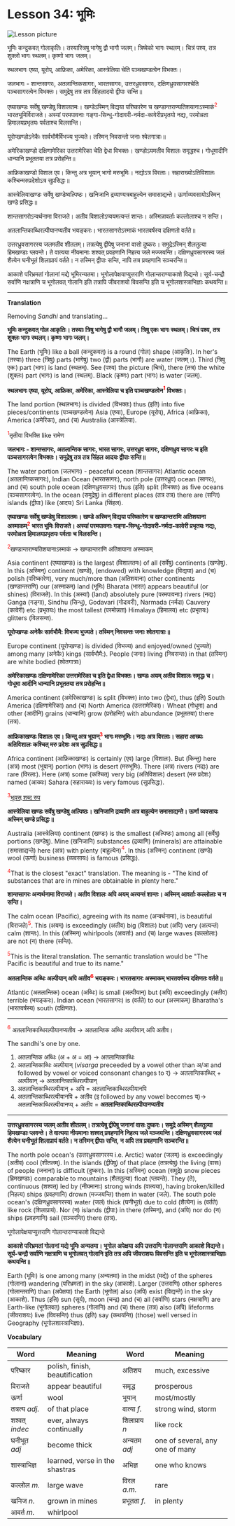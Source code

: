 # Lesson 34: भूमिः

![Lesson picture](images/r1l34.jpg)

भूमिः कन्दुकवत् गोलाकृतिः। तस्यास्त्रिषु भागेषु द्वौ भागौ जलम्। त्रिष्वेको भागः स्थलम्। चित्रं पश्य, तत्र शुक्लो भागः स्थलम्। कृष्णो भागः जलम्।

स्थलभागः एष्या, यूरोप्, आफ्रिका, अमेरिका, आस्त्रेलिया चेति पञ्चखण्डत्वेन विभक्तः।

जलभागः - शान्तसागरः, अतलान्तिकसागरः, भारतसागरः, उत्तरध्रुवसागरः, दक्षिणध्रुवसागरश्चेति पञ्चसागरत्वेन विभक्तः। समुद्रेषु तत्र तत्र सिंहलादयो द्वीपाः सन्ति॥

एष्याखण्डः सर्वेषु खण्डेषु विशालतमः। खण्डेऽस्मिन् विद्यया परिष्कारेण च खण्डान्तराण्यतिशयानाऽस्माकं<span style="color:red"><sup>2</sup></span> भारतभूमिर्विराजते। अस्यां परमपावनाः गङ्गा-सिन्धु-गोदावरी-नर्मदा-कावेरीप्रभृतयो नद्यः, परमोन्नता हिमालयप्रभृतयः पर्वताश्च विलसन्ति।

यूरोप्खण्डोऽनेकैः सार्वभौमैर्विभज्य भुज्यते। तस्मिन् निवसन्तो जनाः श्वेतगात्राः॥

अमेरिकाखण्डो दक्षिणामेरिका उत्तरामेरिका चेति द्वेधा विभक्तः। खण्डोऽयमतीव विशालः समृद्धश्च। गोधूमादीनि धान्यानि प्रभूततया तत्र प्ररोहन्ति॥

आफ्रिकाखण्डो विशाल एव। किन्तु अत्र भूयान् भागो मरुभूमिः। नद्योऽत्र विरलाः। सहाराख्योऽतिविशालः कश्चिन्मरुप्रदेशोऽत्र सुप्रसिद्धः॥

आस्त्रेलियाखण्डः सर्वेषु खण्डेष्वल्पिष्ठः। खनिजानि द्रव्याण्यत्रबाहुल्येन समासाद्यन्ते। ऊर्णाव्यवसायोऽस्मिन् खण्डे प्रसिद्धः॥


शान्तसागरोऽन्वर्थनामा विराजते। अतीव विशालोऽप्ययमत्यन्तं शान्तः। अस्मिन्नावर्ताः कल्लोलाश्च न सन्ति।

अतलान्तिकाब्धिरल्पीयानप्यतीव भयङ्करः। भारतसागरोऽस्माकं भारतवर्षस्य दक्षिणतो वर्तते॥

उत्तरध्रुवसागरस्य जलमतीव शीतलम्। तत्रत्येषु द्वीपेषु जनानां वासो दुष्करः। समुद्रेऽस्मिन् शैलतुल्या हिमखण्डाः प्लवन्ते। ते वात्यया नीयमानाः शश्वत् प्रवहणानि निहत्य जले मज्जयन्ति। दक्षिणध्रुवसागरस्य जलं शैत्येन घनीभूतं शिलाप्रायं वर्तते। न तस्मिन् द्वीपाः सन्ति, नापि तत्र प्रवहणानि सञ्चरन्ति॥

आकाशे परिभ्रमतां गोलानां मद्ये भूमिरन्यतमा। भूगोलापेक्षयाप्युत्तराणि गोलान्तराण्याकाशे विद्यन्ते। सूर्य-चन्द्रौ सर्वाणि नक्षत्राणि च भूगोलवत् गोलानि इति तत्रापि जीवराशयो विवसन्ति इति च भूगोलशास्त्राभिज्ञाः कथयन्ति॥

---

**Translation**

Removing *Sandhi* and translating...

**भूमिः कन्दुकवत् गोल आकृतिः। तस्याः त्रिषु भागेषु द्वौ भागौ जलम्। त्रिषु एकः भागः स्थलम्। चित्रं पश्य, तत्र शुक्लः भागः स्थलम्। कृष्णः भागः जलम्।**

The Earth (भूमिः) like a ball (कन्दुकवत्) is a round (गोल) shape (आकृतिः). In her's (तस्याः) three (त्रिषु) parts (भागेषु) two (द्वौ) parts (भागौ) are water (जलम्।). Third (त्रिषु एकः) part (भागः) is land (स्थलम्). See (पश्य) the picture (चित्रं), there (तत्र) the white (शुक्लः) part (भागः) is land (स्थलम्). Black (कृष्णः) part (भागः) is water (जलम्).

**स्थलभागः एष्या, यूरोप्, आफ्रिका, अमेरिका, आस्त्रेलिया च इति पञ्चखण्डत्वेन<span style="color:red"><sup>1</sup></span> विभक्तः।**

The land portion (स्थलभागः) is divided (विभक्तः) thus (इति) into five pieces/continents (पञ्चखण्डत्वेन) Asia (एष्या), Europe (यूरोप्), Africa (आफ्रिका), America (अमेरिका), and (च) Australia (आस्त्रेलिया).

<span style="color:red"><sup>1</sup></span>तृतीया विभक्ति like रामेण

**जलभागः - शान्तसागरः, अतलान्तिक सागरः, भारत सागरः, उत्तरध्रुव सागरः, दक्षिणध्रुव सागरः च इति पञ्चसागरत्वेन विभक्तः। समुद्रेषु तत्र तत्र सिंहल आदयः द्वीपाः सन्ति॥**

The water portion (जलभागः) - peaceful ocean (शान्तसागरः) Atlantic ocean (अतलान्तिकसागरः), Indian Ocean (भारतसागरः), north pole (उत्तरध्रुव) ocean (सागरः), and (च) south pole ocean (दक्षिणध्रुवसागरः) thus (इति) split (विभक्तः) as five oceans (पञ्चसागरत्वेन). In the ocean (समुद्रेषु) in different places (तत्र तत्र) there are (सन्ति) islands (द्वीपाः) like (आदयः) Sri Lanka (सिंहल).

**एष्याखण्डः सर्वेषु खण्डेषु विशालतमः। खण्डे अस्मिन् विद्यया परिष्कारेण च खण्डान्तराणि अतिशयाना अस्माकम्<span style="color:red"><sup>2</sup></span> भारत भूमिः विराजते। अस्यां परमपावनाः गङ्गा-सिन्धु-गोदावरी-नर्मदा-कावेरी प्रभृतयः नद्यः, परमोन्नता हिमालयप्रभृतयः पर्वताः च विलसन्ति।**

<span style="color:red"><sup>2</sup></span>खण्डान्तराण्यतिशयानाऽस्माकं  -> खण्डान्तराणि अतिशयाना अस्माकम्

Asia continent (एष्याखण्डः) is the largest (विशालतमः) of all (सर्वेषु) continents (खण्डेषु). In this (अस्मिन्) continent (खण्डे), (endowed) with knowledge (विद्यया) and (च) polish (परिष्कारेण),
very much/more than (अतिशयाना) other continents (खण्डान्तराणि)  our (अस्माकम्) land (भूमिः) Bharata (भारत) appears beautiful (or shines) (विराजते).
In this (अस्यां) (land) absolutely pure (परमपावनाः) rivers (नद्यः) Ganga (गङ्गा), Sindhu (सिन्धु), Godavari (गोदावरी), Narmada (नर्मदा)  Cauvery (कावेरी) etc (प्रभृतयः) the most tallest (परमोन्नता) Himalaya (हिमालय) etc (प्रभृतयः) glitters (विलसन्त).

**यूरोप्खण्डः अनेकैः सार्वभौमै: विभज्य भुज्यते। तस्मिन् निवसन्तः जनाः श्वेतगात्राः॥**

Europe continent  (यूरोप्खण्डः) is divided (विभज्य) and enjoyed/owned (भुज्यते) among many (अनेकैः) kings (सार्वभौमै:). People (जनाः) living (निवसन्तः) in that (तस्मिन्) are white bodied (श्वेतगात्राः)

**अमेरिकाखण्डः दक्षिणामेरिका उत्तरामेरिका च इति द्वेधा विभक्तः। खण्डः अयम् अतीव विशालः समृद्धः च। गोधूमा आदीनि धान्यानि प्रभूततया तत्र प्ररोहन्ति॥**

America continent (अमेरिकाखण्डः) is split (विभक्तः) into two (द्वेधा),  thus (इति) South America (दक्षिणामेरिका) and (च) North America (उत्तरामेरिका)। Wheat (गोधूमा) and other (आदीनि) grains (धान्यानि) grow (प्ररोहन्ति) with abundance (प्रभूततया) there (तत्र).

**आफ्रिकाखण्डः विशालः एव। किन्तु अत्र भूयान्<span style="color:red"><sup>3</sup></span> भागः मरुभूमिः। नद्यः अत्र विरलाः। सहारा आख्यः अतिविशालः कश्चित् मरु प्रदेशः अत्र सुप्रसिद्धः॥**

Africa continent (आफ्रिकाखण्डः) is certainly (एव) large (विशालः). But (किन्तु) here (अत्र) most (भूयान्) portion (भागः) is desert (मरुभूमिः). There (अत्र) rivers (नद्यः) are rare (विरलाः). Here (अत्र) some (कश्चित्) very big (अतिविशालः) desert (मरु प्रदेशः) named (आख्यः) Sahara (सहाराख्यः) is very famous (सुप्रसिद्धः).

<span style="color:red"><sup>3</sup></span>[भूयस् शब्द रुप](https://sanskritabhyas.in/%E0%A4%AD%E0%A5%82%E0%A4%AF%E0%A4%B8%E0%A5%8D-%E0%A4%B6%E0%A4%AC%E0%A5%8D%E0%A4%A6-%E0%A4%B0%E0%A5%82%E0%A4%AA)

**आस्त्रेलिया खण्डः सर्वेषु खण्डेषु अल्पिष्ठः। खनिजानि द्रव्याणि अत्र बाहुल्येन समासाद्यन्ते। ऊर्णा व्यवसायः अस्मिन् खण्डे प्रसिद्धः॥**

Australia (आस्त्रेलिया) continent (खण्डः) is the smallest (अल्पिष्ठः) among all (सर्वेषु) portions (खण्डेषु). Mine (खनिजानि) substances (द्रव्याणि) (minerals) are attainable (समासाद्यन्ते) here (अत्र) with plenty (बाहुल्येन)<span style="color:red"><sup>4</sup></span>. In this (अस्मिन्) continent (खण्डे) wool (ऊर्णा) business (व्यवसायः) is famous (प्रसिद्धः).

<span style="color:red"><sup>4</sup></span>That is the closest "exact" translation. The meaning is - "The kind of substances that are in mines are obtainable in plenty here."

**शान्तसागरः अन्वर्थनामा विराजते। अतीव विशालः अपि अयम् अत्यन्तं शान्तः। अस्मिन् आवर्ताः कल्लोलाः च न सन्ति।**

The calm ocean (Pacific), agreeing with its name (अन्वर्थनामा), is beautiful (विराजते)<span style="color:red"><sup>5</sup></span>. This (अयम्) is exceedingly (अतीव) big (विशालः) but (अपि) very (अत्यन्तं) calm (शान्तः). In this (अस्मिन्) whirlpools (आवर्ताः) and (च) large waves (कल्लोलाः) are not (न) there (सन्ति).

<span style="color:red"><sup>5</sup></span>This is the literal translation. The semantic translation would be "The Pacific is beautiful and true to its name."

**अतलान्तिक अब्धिः अल्पीयान् अपि अतीव<span style="color:red"><sup>6</sup></span> भयङ्करः। भारतसागरः अस्माकम् भारतवर्षस्य दक्षिणतः वर्तते॥**

Atlantic (अतलान्तिक) ocean (अब्धिः) is small (अल्पीयान्) but (अपि) exceedingly (अतीव) terrible (भयङ्करः). Indian ocean (भारतसागरः) is (वर्तते) to our (अस्माकम्) Bharatha's (भारतवर्षस्य) south (दक्षिणतः).

---

<span style="color:red"><sup>6</sup></span> अतलान्तिकाब्धिरल्पीयानप्यतीव -> अतलान्तिक अब्धिः अल्पीयान् अपि अतीव।

The sandhi's one by one.

1. अतलान्तिक अब्धिः (अ + अ = आ) -> अतलान्तिकाब्धिः
1. अतलान्तिकाब्धिः अल्पीयान्  (*visarga* preceeded by a vowel other than अ/आ and followed by vowel or voiced consonant changes to र्) -> अतलान्तिकाब्धिर् + अल्पीयान् -> अतलान्तिकाब्धिरल्पीयान्
1. अतलान्तिकाब्धिरल्पीयान् + अपि = अतलान्तिकाब्धिरल्पीयानपि
1. अतलान्तिकाब्धिरल्पीयानपि + अतीव  (इ followed by any vowel becomes य्)-> अतलान्तिकाब्धिरल्पीयानप्य् +  अतीव = **अतलान्तिकाब्धिरल्पीयानप्यतीव**

---



**उत्तरध्रुवसागरस्य जलम् अतीव शीतलम्। तत्रत्येषु द्वीपेषु जनानां वासः दुष्करः। समुद्रे अस्मिन् शैलतुल्या हिमखण्डाः प्लवन्ते। ते वात्यया नीयमानाः शश्वत् प्रवहणानि निहत्य जले मञ्जयन्ति। दक्षिणध्रुवसागरस्य जलं शैत्येन घनीभूतं शिलाप्रायं वर्तते। न तस्मिन् द्वीपाः सन्ति, न अपि तत्र प्रवहणानि सञ्चरन्ति॥**

The north pole ocean's (उत्तरध्रुवसागरस्य i.e. Arctic) water (जलम्) is exceedingly (अतीव) cool (शीतलम्). In the islands (द्वीपेषु) of that place (तत्रत्येषु) the living (वासः) of people (जनानां) is difficult (दुष्करः). In this (अस्मिन्) ocean (समुद्रे) snow pieces (हिमखण्डाः) comparable to mountains (शैलतुल्या) float (प्लवन्ते). They (ते), continuous (शश्वत्) led by  (नीयमानाः) strong winds (वात्यया), having broken/killed (निहत्य) ships (प्रवहणानि) drown (मज्जयन्ति) them in water (जले). The south pole ocean's (दक्षिणध्रुवसागरस्य) water (जलं) thick (घनीभूतं) due to cold (शैत्येन) is (वर्तते) like rock (शिलाप्रायं). Nor (न) islands (द्वीपाः) in there (तस्मिन्), and (अपि) nor do (न) ships (प्रवहणानि) sail (सञ्चरन्ति) there (तत्र).


भूगोलापेक्षयाप्युत्तराणि गोलान्तराण्याकाशे विद्यन्ते

**आकाशे परिभ्रमतां गोलानां मद्ये भूमिः अन्यतमा। भूगोल अपेक्षया अपि उत्तराणि गोलान्तराणि आकाशे विद्यन्ते। सूर्य-चन्द्रौ सर्वाणि नक्षत्राणि च भूगोलवत् गोलानि इति तत्र अपि जीवराशयः विवसन्ति इति च भूगोलशास्त्राभिज्ञाः कथयन्ति॥**

Earth (भूमिः) is one among many (अन्यतमा) in the midst (मद्ये) of the spheres (गोलानां) wandering (परिभ्रमतां) in the sky (आकाशे). Larger (उत्तराणि)  other spheres (गोलान्तराणि) than (अपेक्षया) the Earth (भूगोल) also (अपि) exist (विद्यन्ते) in the sky (आकाशे). Thus (इति) sun (सूर्य), moon (चन्द्र) and (च) all (सर्वाणि) stars (नक्षत्राणि) are Earth-like (भूगोलवत्) spheres (गोलानि) and (च) there (तत्र) also (अपि) lifeforms (जीवराशयः) live (विवसन्ति) thus (इति) say (कथयन्ति) (those) well versed in Geography (भूगोलशास्त्राभिज्ञाः).

**Vocabulary**

| Word | Meaning | Word | Meaning |
| --- | --- | --- | --- |
| परिष्कार | polish, finish, beautification | अतिशय | much, excessive|
| विराजते | appear beautiful | समृद्ध | prosperous |
| ऊर्णा | wool| भूयान् | most/mostly |
| तत्रत्य *adj.* | of that place | वात्या *f.* | strong wind, storm|
| शश्वत् *indec* | ever, always continually | शिलाप्राय *n* | like rock |
| घनीभूत *adj* | become thick | अन्यतम *adj* | one of several, any one of many |
| शास्त्राभिज्ञ | learned, verse in the shastras | अभिज्ञ | one who knows |
| कल्लोल *m.* | large wave | विरल *a.m.* | rare |
| खनिज *n.* | grown in mines | प्रभूतता *f.* | in plenty |  
| आवर्त *m.* | whirlpool |

